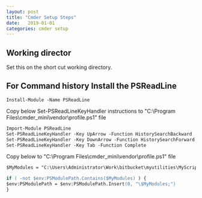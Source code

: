 ```yaml
---
layout: post
title: "Cmder Setup Steps"
date:   2019-01-01
categories: cmder setup
---
```


## Working director

Set this on the short cut working directory.

## For Command history Install the PSReadLine

`Install-Module -Name PSReadLine`

Copy below Set-PSReadLineKeyHandler instructions to "C:\Program Files\cmder_mini\vendor\profile.ps1" file

```ps
Import-Module PSReadLine
Set-PSReadLineKeyHandler -Key UpArrow -Function HistorySearchBackward
Set-PSReadLineKeyHandler -Key DownArrow -Function HistorySearchForward
Set-PSReadLineKeyHandler -Key Tab -Function Complete
```

Copy below to "C:\Program Files\cmder_mini\vendor\profile.ps1" file

```ps
$MyModules = "C:\Users\Administrator\Work\bitbucket\myutilities\MyScripts\MyModules"

if ( -not $env:PSModulePath.Contains($MyModules) ) {
$env:PSModulePath = $env:PSModulePath.Insert(0, "\$MyModules;")
}
```